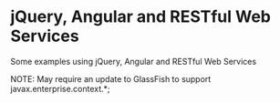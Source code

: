 # jQuery, Angular and RESTful Web Services

Some examples using jQuery, Angular and RESTful Web Services

NOTE: May require an update to GlassFish to support javax.enterprise.context.*;